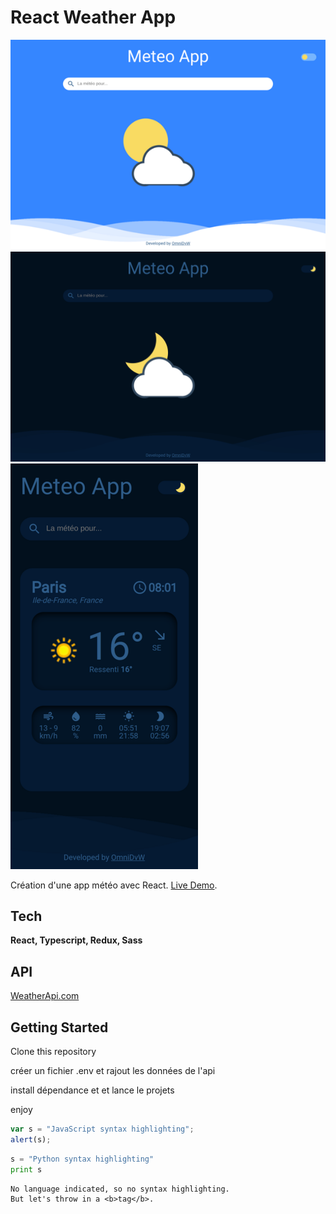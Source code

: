 # React Weather App

![meteo app desktop light](https://github.com/OmniDvW/weather_API/blob/master/readme_Img/omni-meteo-desktop-light.png)
![meteo app desktop dark](https://github.com/OmniDvW/weather_API/blob/master/readme_Img/omni-meteo-desktop-dark.png) ![meteo app smartphone](https://github.com/OmniDvW/weather_API/blob/master/readme_Img/omni-meteo-smartphone.png)



Création d'une app météo avec React. [Live Demo](https://omni-meteo.netlify.app/).

## Tech

**React, Typescript, Redux, Sass**

## API

[WeatherApi.com](https://www.weatherapi.com/)

## Getting Started

Clone this repository


créer un fichier .env et rajout les données de l'api


install dépendance et et lance le projets



enjoy

```javascript
var s = "JavaScript syntax highlighting";
alert(s);
```
 
```python
s = "Python syntax highlighting"
print s
```
 
```
No language indicated, so no syntax highlighting. 
But let's throw in a <b>tag</b>.
```


